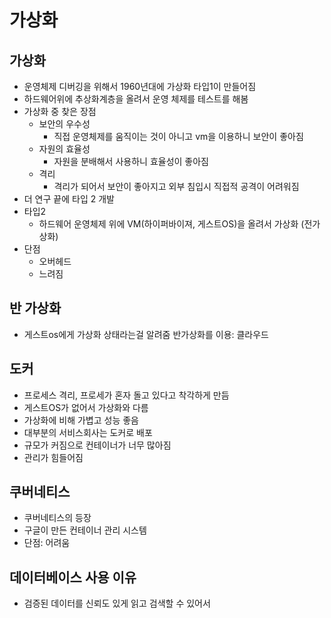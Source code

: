 # 가상화
## 가상화
- 운영체제 디버깅을 위해서 1960년대에 가상화 타입1이 만들어짐 
- 하드웨어위에 추상화계층을 올려서 운영 체제를 테스트를 해봄
- 가상화 중 찾은 장점
    - 보안의 우수성
        - 직접 운영체제를 움직이는 것이 아니고 vm을 이용하니 보안이 좋아짐
    - 자원의 효율성
        - 자원을 분배해서 사용하니 효율성이 좋아짐
    - 격리
        - 격리가 되어서 보안이 좋아지고 외부 침입시 직접적 공격이 어려워짐
- 더 연구 끝에 타입 2 개발
- 타입2
    - 하드웨어 운영체제 위에 VM(하이퍼바이져, 게스트OS)을 올려서 가상화 (전가상화)
- 단점
    - 오버헤드
    - 느려짐
## 반 가상화
- 게스트os에게 가상화 상태라는걸 알려줌
반가상화를 이용: 클라우드
## 도커
- 프로세스 격리, 프로세가 혼자 돌고 있다고 착각하게 만듬
- 게스트OS가 없어서 가상화와 다름
- 가상화에 비해 가볍고 성능 좋음
- 대부분의 서비스회사는 도커로 배포
- 규모가 커짐으로 컨테이너가 너무 많아짐
- 관리가 힘들어짐

## 쿠버네티스
- 쿠버네티스의 등장
- 구글이 만든 컨테이너 관리 시스템
- 단점: 어려움
## 데이터베이스 사용 이유
- 검증된 데이터를 신뢰도 있게 읽고 검색할 수 있어서
